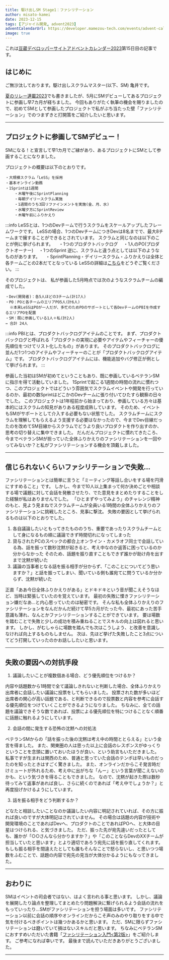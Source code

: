 ```yaml
---
title: 駆け出しSM Stage1：ファシリテーション 
author: misato-kamei
date: 2023-12-15
tags: [アジャイル開発, advent2023]
adventCalendarUrl: https://developer.mamezou-tech.com/events/advent-calendar/2023/
image: true
---
```


これは[豆蔵デベロッパーサイトアドベントカレンダー2023](/events/advent-calendar/2023/)第15日目の記事です。

## はじめに
ご無沙汰しております。駆け出しスクラムマスター(以下、SM) 亀井です。

[夏のリレー連載2023](https://developer.mamezou-tech.com/blogs/2023/07/27/consultation-for-fledgling-scrum-masters/)でも書きましたが、5月にSMデビューしてあるプロジェクトに参画し早7カ月が経ちました。
今回もありがたく執筆の機会を賜りましたので、初めてSMとして参画したプロジェクトで私がぶち当たった壁「ファシリテーション」でのつまずきと打開策をご紹介したいと思います。

---
## プロジェクトに参画してSMデビュー！
SMになる！と宣言して早1カ月でご縁があり、あるプロジェクトにSMとして参画することになりました。

プロジェクトの概要は以下のとおりです。

    ・大規模スクラム「LeSS」を採用
    ・基本オンライン勤務
    ・1Sprintは1週間
        ・木曜午後にSprintPlanning
        ・毎朝デイリースクラム実施
        ・1週間のうち3回リファインメントを実施(金、月、水)
        ・水曜夕方にSprintReview
        ・木曜午前にふりかえり

:::info
LeSSとは、1つのDevチームで行うスクラムをスケールアップしたフレームワークです。
LeSSの場合、1つのDevチームにつきDevは8名までで、最大8チームまで擁することができるとされています。
スクラムと同じなのは以下のことが例に挙げられます。
　・1つのプロダクトバックログ
　・1人のPO(プロダクトオーナー)
　・1つのSprint
逆に、スクラムと違う点としては以下のようなものがあります。
　・SprintPlanning・デイリースクラム・ふりかえりは全体と各チームごとの2本だてとなっている
LeSSの詳細は[こちら](https://less.works/jp/less/framework)をどうぞご覧ください。
:::

そのプロジェクトは、 私が参画した5月時点では次のようなスクラムチームの編成でした。

    ・Dev(開発者)：各5人ほどの3チーム(計17人)
    ・PO：POと各チームのエリアPO5人(計6人)
      ※本来LeSSはPOが一人だが、多忙のためPOのサポートとして各DevチームのPBIを作成するエリアPOを配置
    ・SM：既に参画している1人＋私(計2人)
    → 合計 24人

:::info
PBIとは、プロダクトバックログアイテムのことです。
まず、プロダクトバックログと呼ばれる「プロダクトの実現に必要やアイテムやフィーチャーの優先順位をつけてリスト化したもの」があります。
そのプロダクトバックログに並んだ1つ1つのアイテムやフィーチャーのことが「プロダクトバックログアイテム」です。
プロダクトバックログアイテムには、機能追加やバグ修正が例として挙げられます。
:::

参画した当初はSMが初めてということもあり、既に参画しているベテランSMに指示を得て活動していました。
1Sprintで起こる1週間の時間の流れに慣れつつ、このプロジェクトではどういう雰囲気でスクラムイベントや開発を行っているのか、最初の数SprintはどこかのDevチームに張り付いてひたすら観察の日々でした。
このプロジェクトは1年程前から始まっており、参画している方々は基本的にはスクラムの知見がありある程度成熟しています。
そのため、イベントもSMがサポートとして介入する必要もない状態でした。
スクラムチームにスクラムを理解してもらえるよう支援する必要はなかったので、今までDev目線だったのを改めてSM目線からスクラムでどうより良いプロダクトを作り出すのか、思考の切り替えに集中できました。
だんだんプロジェクトに慣れてきたころ、今までベテランSMが担っていた全体ふりかえりのファシリテーションを一回やってみないか？と私がファシリテーションする機会を頂戴しました。

---
## 信じられないくらいファシリテーションで失敗...


ファシリテーションとは簡単に言うと「ミーティング等話し合いをする場を円滑にすすめること」です。
しかし、今まで10人以上集まって何か決めごとや相談する場で議題に対して会話を発散させたり、でた意見をまとめたりすることをした経験が私はありませんでした。
「ひとまずやってみよう」のチャレンジ精神のもと、見よう見まねでスクラムチームが全員いる1時間の全体ふりかえりのファシリテーションに挑戦したところ、見事に撃沈。
失敗の要因として挙げられるものは以下のとおりでした。
   
 1) 各自議論したいともってきたもののうち、重要であったりスクラムチームとして身になるもの順に議論できず時間切れになってしまった
 2) 貸与されたPCのスペックの都合上オンライン・カメラオフ同士で会話している為、話を振って数秒沈黙が起きると、考え中なのか返答に困っているのか分からなかった 
    そのため、話題を振り直すこともできず誰かが助け舟を出すまで沈黙が続いた
 3) 議論の当事者となる話を振る相手が分からず、「このことについてどう思いますか？」と話を振ってしまい、聞いている側も誰宛てに問うているか分からず、沈黙が続いた

正直「ああ今日全体ふりかえりがある」とドキドキという音が聞こえそうなほど、当時は緊張していたのを覚えています。
最初の失敗に慄きファシリテーション嫌だなあ...と内心思っていたのは秘密です。
そんな私も全体ふりかえりのファシリテーションをなんだかんだ続けて早5カ月がたった今、最初にあった苦手意識も薄れ、なんとかファシリテーションすることができています。
要は場数を踏むことで失敗と少しの成功を積み重ねることでスキルの向上は図れると思います。
しかし、がむしゃらに場数を踏んでも次はこうしよう、と改善を意識しなければ向上するものもしません。
次は、先ほど挙げた失敗したこと3点についてどう打開していったのかお話ししたいと思います。

---
## 失敗の要因への対抗手段

1) 議論したいことが複数個ある場合、どう優先順位をつけるか？

内容や話題数から1時間で全て議論しきれないと判断した場合、全体ふりかえり出席者に会話したい議論に投票をしてもらいました。
投票された数が多いほど出席者の関心が高い話題である、と判断できるので投票数と内容を参考に会話する優先順位をつけていくことができるようになりました。
ちなみに、全ての話題を議論できそうな数であれば、投票による優先順位を特につけることなく順番に話題に触れるようにしています。

2) 会話の間に発生する恐怖の沈黙への対処法

ベテランSMからの「話を振った後の沈黙は考え中の時間ととらえる」という金言を得ました。
また、関東圏の人は思った以上に会話のレスポンスがゆっくりということを念頭に置いておいたほうが良い、という助言もいただきました。
私事ですが生まれは関西のため、普通と思っていた会話のテンポは早いものだったのを知ったときはすごく驚きました。
また、オンラインだからこそ発言時だけミュートが外れるため、考え中に出がちな「んー」という言葉が聞こえないのかも、という気づきを得ることもできました。
なので、沈黙が起きた際は数秒待ってみて返事があれば良し、さらに続くのであれば「考え中でしょうか？」と再度投げかけるようにしています。

3) 話を振る相手をどう判断するか？

どなたと相談したいことなのか議論したい内容に明記されていれば、その方に振れば良いのですが大体明記はされていません。
その場合は話題の内容が技術や開発環境のことであればDevへ、プロダクトのことであればPOへ、と大体の目星はつけられる、と気づきました。
ただ、振った先が宛先違いだったとしても、誰かが「○○さんなら分かりますか？」や「このことならDevのXXチームが担当していたと思います」とより適切であろう宛先に話を振り直してくれます。
もしも振る相手を間違えたとしても誰もそんなことで怒らないし、と思いつつ場数をふむことで、話題の内容で宛先の見当が大体分かるようにもなってきました。

---
## おわりに

SMはイベントの司会者ではない、はよく言われる事と思います。
しかし、議論を展開したり論点を整理してまとめたり問題解決に繋げられるよう会話の流れをもっていったり...SMがファシリテーションを担う場面は多いです。
ファシリテーション以前に会話の順序やオンラインだからこそ声のみのやり取りをする中で気を付けるべきポイントは幾つかあるかと思います。
ただ、SMに限らずファシリテーションは磨いていて損はないスキルだと思います。
ちなみにベテランSMにおすすめいただいた書籍「[ファシリテーション入門<第2版>](https://www.amazon.co.jp/dp/4532113989/)」をご紹介します。
ご参考になれば幸いです。
最後まで読んでいただきありがとうございました。

---